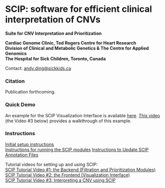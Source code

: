 # SCIP: software for efficient clinical interpretation of CNVs
**Suite for CNV Interpretation and Prioritization**

**Cardiac Genome Clinic, Ted Rogers Centre for Heart Research<br>
Division of Clinical and Metabolic Genetics & The Centre for Applied Genomics<br>
The Hospital for Sick Children, Toronto, Canada**

Contact: andy.ding@sickkids.ca

### Citation
Publication forthcoming.

### Quick Demo
An example for the SCIP Visualization Interface is available <a href='https://github.com/qd29/SCIP/blob/main/SCIP_example.zip'>here</a>. <a href='https://www.youtube.com/watch?v=YAmbV1qCzv0'>This video</a> (the Video #3 below) provides a walkthrough of this example.

### Instructions
<a href='https://github.com/qd29/SCIP/blob/main/setup_instructions.md'>Initial setup instructions</a><br>
<a href='https://github.com/qd29/SCIP/blob/main/usage_instructions.md'>Instructions for running the SCIP modules</a>
<a href='https://github.com/qd29/SCIP/blob/main/update_instructions.md'>Instructions to Update SCIP Annotation Files</a>

Tutorial videos for setting up and using SCIP:<br>
<a href='https://www.youtube.com/watch?v=euD-TETqIas'>SCIP Tutorial Video #1: the Backend (Filtration and Prioritization Modules)</a><br>
<a href='https://www.youtube.com/watch?v=FBKKrtifnfY'>SCIP Tutorial Video #2: the Frontend (Visualization Interface)</a><br>
<a href='https://www.youtube.com/watch?v=YAmbV1qCzv0'>SCIP Tutorial Video #3: Interpreting a CNV using SCIP</a><br>
